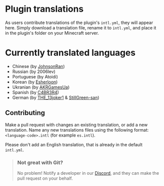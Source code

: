 # Plugin translations

As users contribute translations of the plugin's `intl.yml`, they will appear here. Simply download a translation file, rename it to `intl.yml`, and place it in the plugin's folder on your Minecraft server.

# Currently translated languages
- Chinese (by [JohnsonRan](https://github.com/JohnsonRan))
- Russian (by 2006lev)
- Portuguese (by Atoidi)
- Korean (by [Esherloon](https://github.com/jinoo2005609))
- Ukranian (by [AKRGamesUa](https://github.com/AKRGamesUa))
- Spanish (by [C4BR3R4](https://github.com/C4BR3R4))
- German (by [THE_13joker1](https://github.com/the13joker1) & [StillGreen-san](https://github.com/StillGreen-san))

## Contributing

Make a pull request with changes an existing translation, or add a new translation. Name any new translations files using the following format: `<language-code>.intl` (for example `es.intl`).

Please don't add an English translation, that is already in the default `intl.yml`.

> ### Not great with Git?
> No problem! Notify a developer in our [Discord](https://discord.gg/VdCAUtm), and they can make the pull request on your behalf.
